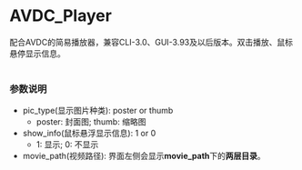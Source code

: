 # AVDC_Player
 配合AVDC的简易播放器，兼容CLI-3.0、GUI-3.93及以后版本。双击播放、鼠标悬停显示信息。<br><br>
 
### 参数说明
* pic_type(显示图片种类): poster or thumb <br>
    * poster: 封面图; thumb: 缩略图 <br>
* show_info(鼠标悬浮显示信息): 1 or 0 <br>
    * 1: 显示; 0: 不显示 <br>
* movie_path(视频路径): 界面左侧会显示**movie_path**下的**两层目录**。
